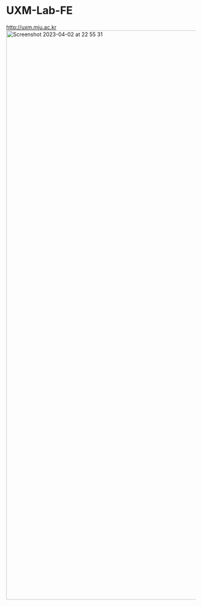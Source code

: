 # UXM-Lab-FE
http://uxm.mju.ac.kr
<img width="1512" alt="Screenshot 2023-04-02 at 22 55 31" src="https://user-images.githubusercontent.com/80405708/229357390-434f22ed-beb8-4fd1-88f3-b94d2efd9652.png">
